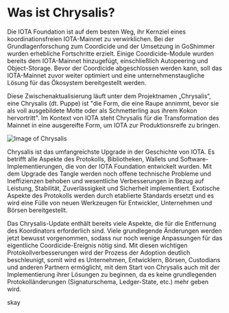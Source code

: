 <!--
---article_info
title: Was ist Chrysalis?
author: [author_1]
reviews: [reviewer_1, reviewer_2]
---
-->

# Was ist Chrysalis?

Die IOTA Foundation ist auf dem besten Weg, ihr Kernziel eines koordinationsfreien IOTA-Mainnet zu verwirklichen. Bei der Grundlagenforschung zum Coordicide und der Umsetzung in GoShimmer wurden erhebliche Fortschritte erzielt. Einige Coordicide-Module wurden bereits dem IOTA-Mainnet hinzugefügt, einschließlich Autopeering und Object-Storage. Bevor der Coordicide abgeschlossen werden kann, soll das IOTA-Mainnet zuvor weiter optimiert und eine unternehmenstaugliche Lösung für das Ökosystem bereitgestellt werden. 

Diese Zwischenaktualisierung läuft unter dem Projektnamen „Chrysalis“, eine Chrysalis (dt. Puppe) ist "die Form, die eine Raupe annimmt, bevor sie als voll ausgebildete Motte oder als Schmetterling aus ihrem Kokon hervortritt". Im Kontext von IOTA steht Chrysalis für die Transformation des Mainnet in eine ausgereifte Form, um IOTA zur Produktionsreife zu bringen.

![Image of Chrysalis](https://iota-einsteiger-guide.de/media/images/2_msrp09plbisdivo3t9kmwq.png)

Chrysalis ist das umfangreichste Upgrade in der Geschichte von IOTA. Es betrifft alle Aspekte des Protokolls, Bibliotheken, Wallets und Software-Implementierungen, die von der IOTA Foundation entwickelt wurden. Mit dem Upgrade des Tangle werden noch offene technische Probleme und Ineffizienzen behoben und wesentliche Verbesserungen in Bezug auf Leistung, Stabilität, Zuverlässigkeit und Sicherheit implementiert. Exotische Aspekte des Protokolls werden durch etablierte Standards ersetzt und es wird eine Fülle von neuen Werkzeugen für Entwickler, Unternehmen und Börsen bereitgestellt.

Das Chrysalis-Update enthält bereits viele Aspekte, die für die Entfernung des Koordinators erforderlich sind. Viele grundlegende Änderungen werden jetzt bewusst vorgenommen, sodass nur noch wenige Anpassungen für das eigentliche Coordicide-Ereignis nötig sind. Mit diesen wichtigen Protokollverbesserungen wird der Prozess der Adoption deutlich beschleunigt, somit wird es Unternehmen, Entwicklern, Börsen, Custodians und anderen Partnern ermöglicht, mit dem Start von Chrysalis auch mit der Implementierung ihrer Lösungen zu beginnen, da es keine grundlegenden Protokolländerungen (Signaturschema, Ledger-State, etc.) mehr geben wird.

skay
